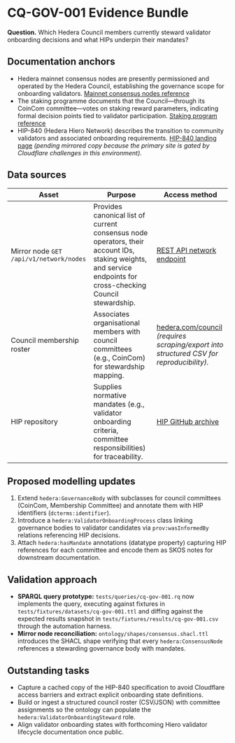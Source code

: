 # CQ-GOV-001 Evidence Bundle

**Question.** Which Hedera Council members currently steward validator onboarding decisions and what HIPs underpin their mandates?

## Documentation anchors

* Hedera mainnet consensus nodes are presently permissioned and operated by the Hedera Council, establishing the governance scope for onboarding validators. [Mainnet consensus nodes reference](https://raw.githubusercontent.com/hashgraph/hedera-docs/main/networks/mainnet/mainnet-nodes/README.md)
* The staking programme documents that the Council—through its CoinCom committee—votes on staking reward parameters, indicating formal decision points tied to validator participation. [Staking program reference](https://raw.githubusercontent.com/hashgraph/hedera-docs/main/core-concepts/staking/staking.md#phase-iii-staking-rewards-program-launch)
* HIP-840 (Hedera Hiero Network) describes the transition to community validators and associated onboarding requirements. [HIP-840 landing page](https://hips.hedera.com/hip/hip-840) *(pending mirrored copy because the primary site is gated by Cloudflare challenges in this environment).* 

## Data sources

| Asset | Purpose | Access method |
| ----- | ------- | ------------- |
| Mirror node `GET /api/v1/network/nodes` | Provides canonical list of current consensus node operators, their account IDs, staking weights, and service endpoints for cross-checking Council stewardship. | [REST API network endpoint](https://raw.githubusercontent.com/hashgraph/hedera-docs/main/sdks-and-apis/rest-api/network.md) |
| Council membership roster | Associates organisational members with council committees (e.g., CoinCom) for stewardship mapping. | [hedera.com/council](https://hedera.com/council) *(requires scraping/export into structured CSV for reproducibility).* | ✅ Cached under [`data/council-roster.csv`](../../../data/council-roster.csv) |
| HIP repository | Supplies normative mandates (e.g., validator onboarding criteria, committee responsibilities) for traceability. | [HIP GitHub archive](https://github.com/hiero-ledger/hiero-improvement-proposals) |

## Proposed modelling updates

1. Extend `hedera:GovernanceBody` with subclasses for council committees (CoinCom, Membership Committee) and annotate them with HIP identifiers (`dcterms:identifier`).
2. Introduce a `hedera:ValidatorOnboardingProcess` class linking governance bodies to validator candidates via `prov:wasInformedBy` relations referencing HIP decisions.
3. Attach `hedera:hasMandate` annotations (datatype property) capturing HIP references for each committee and encode them as SKOS notes for downstream documentation.

## Validation approach

* **SPARQL query prototype:**
  `tests/queries/cq-gov-001.rq` now implements the query, executing against fixtures in `tests/fixtures/datasets/cq-gov-001.ttl` and diffing against the expected results snapshot in `tests/fixtures/results/cq-gov-001.csv` through the automation harness.
* **Mirror node reconciliation:** `ontology/shapes/consensus.shacl.ttl` introduces the SHACL shape verifying that every `hedera:ConsensusNode` references a stewarding governance body with mandates.

## Outstanding tasks

* Capture a cached copy of the HIP-840 specification to avoid Cloudflare access barriers and extract explicit onboarding state definitions.
* Build or ingest a structured council roster (CSV/JSON) with committee assignments so the ontology can populate the `hedera:ValidatorOnboardingSteward` role.
* Align validator onboarding states with forthcoming Hiero validator lifecycle documentation once public.
